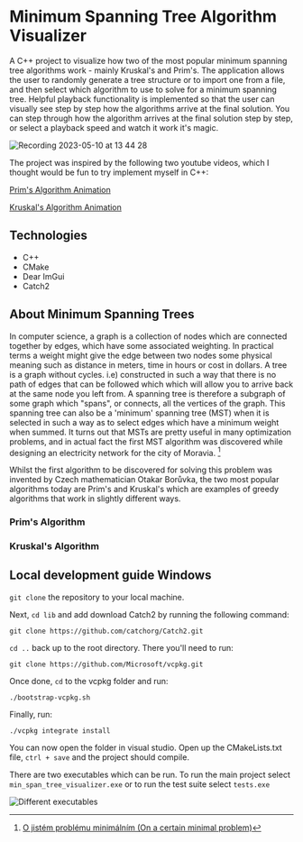 # Minimum Spanning Tree Algorithm Visualizer

A C++ project to visualize how two of the most popular minimum spanning tree algorithms work - mainly Kruskal's and Prim's. The application allows the user to randomly generate a tree structure or to import one from a file, and then select which algorithm to use to solve for a minimum spanning tree. Helpful playback functionality is implemented so that the user can visually see step by step how the algorithms arrive at the final solution. You can step through how the algorithm arrives at the final solution step by step, or select a playback speed and watch it work it's magic.  

![Recording 2023-05-10 at 13 44 28](https://github.com/Blargian/min_span_tree_visualizer/assets/41984034/48db76fe-9d5a-4c1d-83a4-2ad7e36eee6d)

The project was inspired by the following two youtube videos, which I thought would be fun to try implement myself in C++:

[Prim's Algorithm Animation](https://www.youtube.com/watch?v=wpV1wvHqyuY&t=62s)

[Kruskal's Algorithm Animation](https://www.youtube.com/watch?v=o8Sqm1_3BRo)

## Technologies 

- C++ 
- CMake
- Dear ImGui 
- Catch2 

## About Minimum Spanning Trees

In computer science, a graph is a collection of nodes which are connected together by edges, which have some associated weighting. In practical terms a weight might give the edge between two nodes some physical meaning such as distance in meters, time in hours or cost in dollars. A tree is a graph without cycles. i.e) constructed in such a way that there is no path of edges that can be followed which which will allow you to arrive back at the same node you left from. A spanning tree is therefore a subgraph of some graph which "spans", or connects, all the vertices of the graph. This spanning tree can also be a 'minimum' spanning tree (MST) when it is selected in such a way as to select edges which have a minimum weight when summed. It turns out that MSTs are pretty useful in many optimization problems, and in actual fact the first MST algorithm was discovered while designing an electricity network for the city of Moravia.  [^1]

Whilst the first algorithm to be discovered for solving this problem was invented by Czech mathematician Otakar Borůvka, the two most popular algorithms today are Prim's and Kruskal's which are examples of greedy algorithms that work in slightly different ways. 

### Prim's Algorithm 

### Kruskal's Algorithm 

[^1]: [O jistém problému minimálním (On a certain minimal problem)](https://www.sciencedirect.com/science/article/pii/S0012365X00002247?via%3Dihub)

## Local development guide Windows

`git clone` the repository to your local machine. 

Next, `cd lib` and add download Catch2 by running the following command:

`git clone https://github.com/catchorg/Catch2.git`

`cd ..` back up to the root directory. There you'll need to run:

`git clone https://github.com/Microsoft/vcpkg.git`

Once done, `cd` to the vcpkg folder and run: 

`./bootstrap-vcpkg.sh` 

Finally, run:

`./vcpkg integrate install`

You can now open the folder in visual studio. Open up the CMakeLists.txt file, `ctrl + save` and the project should compile. 

There are two executables which can be run. To run the main project select `min_span_tree_visualizer.exe` or to run the test suite select `tests.exe`

![Different executables](https://user-images.githubusercontent.com/41984034/224997758-9a8e42b5-bfa5-47cb-82f5-29a08713ca00.png)

